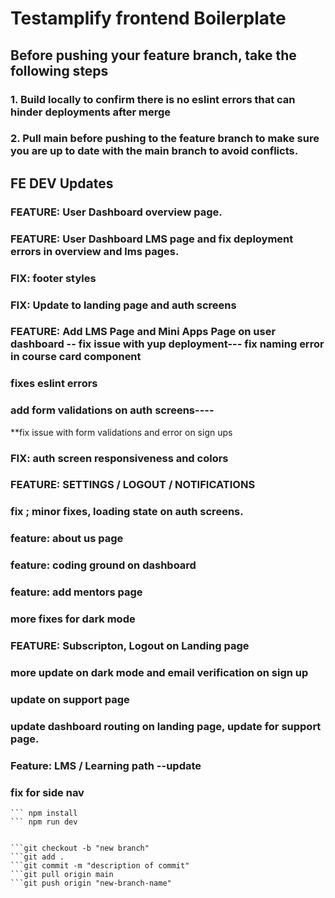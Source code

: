 # Testamplify frontend Boilerplate

## Before pushing your feature branch, take the following steps
### 1. Build locally to confirm there is no eslint errors that can hinder deployments after merge
### 2. Pull main before pushing to the feature branch to make sure you are up to date with the main branch to avoid conflicts.


## FE DEV Updates
### FEATURE: User Dashboard overview page.
### FEATURE: User Dashboard LMS page and fix deployment errors in overview and lms pages.
### FIX: footer styles
### FIX: Update to landing page and auth screens
### FEATURE: Add LMS Page and Mini Apps Page on user dashboard -- fix issue with yup deployment--- fix naming error in course card component
### fixes eslint errors

### add form validations on auth screens---- 
**fix issue with form validations and error on sign ups

### FIX: auth screen responsiveness and colors

### FEATURE: SETTINGS / LOGOUT / NOTIFICATIONS
### fix ; minor fixes, loading state on auth screens.
### feature: about us page
### feature: coding ground on dashboard
### feature: add mentors page
### more fixes for dark mode
### FEATURE: Subscripton, Logout on Landing page 
### more update on dark mode and email verification on sign up
### update on support page
### update dashboard routing on landing page, update  for support page.
### Feature: LMS / Learning path --update
### fix for side nav



``` git clone
``` npm install
``` npm run dev


```git checkout -b "new branch"
```git add .
```git commit -m "description of commit"
```git pull origin main
```git push origin "new-branch-name"

